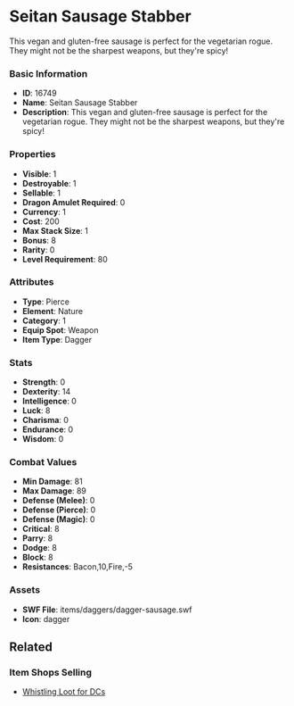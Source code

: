 # Seitan Sausage Stabber

This vegan and gluten-free sausage is perfect for the vegetarian rogue. They might not be the sharpest weapons, but they're spicy!

### Basic Information

- **ID**: 16749
- **Name**: Seitan Sausage Stabber
- **Description**: This vegan and gluten-free sausage is perfect for the vegetarian rogue. They might not be the sharpest weapons, but they&#039;re spicy!

### Properties

- **Visible**: 1
- **Destroyable**: 1
- **Sellable**: 1
- **Dragon Amulet Required**: 0
- **Currency**: 1
- **Cost**: 200
- **Max Stack Size**: 1
- **Bonus**: 8
- **Rarity**: 0
- **Level Requirement**: 80

### Attributes

- **Type**: Pierce
- **Element**: Nature
- **Category**: 1
- **Equip Spot**: Weapon
- **Item Type**: Dagger

### Stats

- **Strength**: 0
- **Dexterity**: 14
- **Intelligence**: 0
- **Luck**: 8
- **Charisma**: 0
- **Endurance**: 0
- **Wisdom**: 0

### Combat Values

- **Min Damage**: 81
- **Max Damage**: 89
- **Defense (Melee)**: 0
- **Defense (Pierce)**: 0
- **Defense (Magic)**: 0
- **Critical**: 8
- **Parry**: 8
- **Dodge**: 8
- **Block**: 8
- **Resistances**: Bacon,10,Fire,-5

### Assets

- **SWF File**: items/daggers/dagger-sausage.swf
- **Icon**: dagger

## Related

### Item Shops Selling

- [Whistling Loot for DCs](../item-shops/531-whistling-loot-for-dcs.md)

